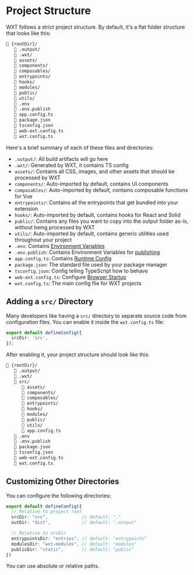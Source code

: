 # Project Structure

WXT follows a strict project structure. By default, it's a flat folder structure that looks like this:

<!-- prettier-ignore -->
```html
📂 {rootDir}/
   📁 .output/
   📁 .wxt/
   📁 assets/
   📁 components/
   📁 composables/
   📁 entrypoints/
   📁 hooks/
   📁 modules/
   📁 public/
   📁 utils/
   📄 .env
   📄 .env.publish
   📄 app.config.ts
   📄 package.json
   📄 tsconfig.json
   📄 web-ext.config.ts
   📄 wxt.config.ts
```

Here's a brief summary of each of these files and directories:

- `.output/`: All build artifacts will go here
- `.wxt/`: Generated by WXT, it contains TS config
- `assets/`: Contains all CSS, images, and other assets that should be processed by WXT
- `components/`: Auto-imported by default, contains UI components
- `composables/`: Auto-imported by default, contains composable functions for Vue
- `entrypoints/`: Contains all the entrypoints that get bundled into your extension
- `hooks/`: Auto-imported by default, contains hooks for React and Solid
- `public/`: Contains any files you want to copy into the output folder as-is, without being processed by WXT
- `utils/`: Auto-imported by default, contains generic utilities used throughout your project
- `.env`: Contains [Environment Variables](/guide/essentials/config/environment-variables)
- `.env.publish`: Contains Environment Variables for [publishing](/guide/essentials/publishing)
- `app.config.ts`: Contains [Runtime Config](/guide/essentials/config/runtime)
- `package.json`: The standard file used by your package manager
- `tsconfig.json`: Config telling TypeScript how to behave
- `web-ext.config.ts`: Configure [Browser Startup](/guide/essentials/config/browser-startup)
- `wxt.config.ts`: The main config file for WXT projects

## Adding a `src/` Directory

Many developers like having a `src/` directory to separate source code from configuration files. You can enable it inside the `wxt.config.ts` file:

```ts [wxt.config.ts]
export default defineConfig({
  srcDir: 'src',
});
```

After enabling it, your project structure should look like this:

<!-- prettier-ignore -->
```html
📂 {rootDir}/
   📁 .output/
   📁 .wxt/
   📂 src/
      📁 assets/
      📁 components/
      📁 composables/
      📁 entrypoints/
      📁 hooks/
      📁 modules/
      📁 public/
      📁 utils/
      📄 app.config.ts
   📄 .env
   📄 .env.publish
   📄 package.json
   📄 tsconfig.json
   📄 web-ext.config.ts
   📄 wxt.config.ts
```

## Customizing Other Directories

You can configure the following directories:

<!-- prettier-ignore -->
```ts [wxt.config.ts]
export default defineConfig({
  // Relative to project root
  srcDir: "src",             // default: "."
  outDir: "dist",            // default: ".output"

  // Relative to srcDir
  entrypointsDir: "entries", // default: "entrypoints"
  modulesDir: "wxt-modules", // default: "modules"
  publicDir: "static",       // default: "public"
})
```

You can use absolute or relative paths.
